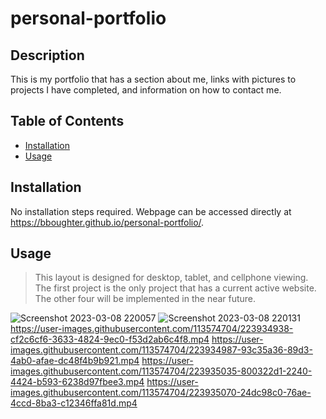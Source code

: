 # personal-portfolio

## Description

This is my portfolio that has a section about me, links with pictures to projects I have completed, and information on how to 
contact me. 

## Table of Contents 

- [Installation](#installation)
- [Usage](#usage)

## Installation

No installation steps required. Webpage can be accessed directly at https://bboughter.github.io/personal-portfolio/.

## Usage

>This layout is designed for desktop, tablet, and cellphone viewing. The first project is the only project that has a current active website. The other four will be implemented in the near future.

![Screenshot 2023-03-08 220057](https://user-images.githubusercontent.com/113574704/223934816-de03db5f-5718-4728-9dfe-84a145bf595c.png)
![Screenshot 2023-03-08 220131](https://user-images.githubusercontent.com/113574704/223934857-5a7863f7-4359-4d07-bb9c-0e318fc94945.png)
https://user-images.githubusercontent.com/113574704/223934938-cf2c6cf6-3633-4824-9ec0-f53d2ab6c4f8.mp4
https://user-images.githubusercontent.com/113574704/223934987-93c35a36-89d3-4ab0-afae-dc48f4b9b921.mp4
https://user-images.githubusercontent.com/113574704/223935035-800322d1-2240-4424-b593-6238d97fbee3.mp4
https://user-images.githubusercontent.com/113574704/223935070-24dc98c0-76ae-4ccd-8ba3-c12346ffa81d.mp4
